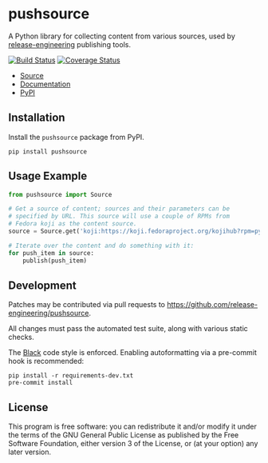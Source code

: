 pushsource
==========

A Python library for collecting content from various sources, used by
[release-engineering](https://github.com/release-engineering) publishing tools.

[![Build Status](https://travis-ci.org/release-engineering/pushsource.svg?branch=master)](https://travis-ci.org/release-engineering/pushsource)
[![Coverage Status](https://coveralls.io/repos/github/release-engineering/pushsource/badge.svg?branch=master)](https://coveralls.io/github/release-engineering/pushsource?branch=master)

- [Source](https://github.com/release-engineering/pushsource)
- [Documentation](https://release-engineering.github.io/pushsource/)
- [PyPI](https://pypi.org/project/pushsource)


Installation
------------

Install the `pushsource` package from PyPI.

```
pip install pushsource
```


Usage Example
-------------

```python
from pushsource import Source

# Get a source of content; sources and their parameters can be
# specified by URL. This source will use a couple of RPMs from
# Fedora koji as the content source.
source = Source.get('koji:https://koji.fedoraproject.org/kojihub?rpm=python3-3.7.5-2.fc31.x86_64.rpm,python3-3.7.5-2.fc31.src.rpm')

# Iterate over the content and do something with it:
for push_item in source:
    publish(push_item)
```

Development
-----------

Patches may be contributed via pull requests to
https://github.com/release-engineering/pushsource.

All changes must pass the automated test suite, along with various static
checks.

The [Black](https://black.readthedocs.io/) code style is enforced.
Enabling autoformatting via a pre-commit hook is recommended:

```
pip install -r requirements-dev.txt
pre-commit install
```

License
-------

This program is free software: you can redistribute it and/or modify
it under the terms of the GNU General Public License as published by
the Free Software Foundation, either version 3 of the License, or
(at your option) any later version.
